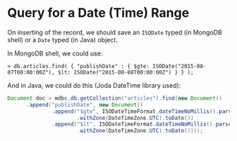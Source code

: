 # Query for a Date (Time) Range

On inserting of the record, we should save an `ISODate` typed (in MongoDB shell) or a `Date` typed (in Java) object.

In MongoDB shell, we could use:

  ```console
> db.articles.find( { "publishDate" : { $gte: ISODate("2015-08-07T00:00:00Z"), $lt: ISODate("2015-08-08T00:00:00Z") } } );
  ```

And in Java, we could do this (Joda DateTime library used):

  ```java
Document doc = mdbc.db.getCollection("articles").find(new Document()
		.append("publishDate", new Document()
				.append("$gte", ISODateTimeFormat.dateTimeNoMillis().parseDateTime("2015-08-07T00:00:00Z")
						.withZone(DateTimeZone.UTC).toDate())
				.append("$lt", ISODateTimeFormat.dateTimeNoMillis().parseDateTime("2015-08-08T00:00:00Z")
						.withZone(DateTimeZone.UTC).toDate())));
  ```
